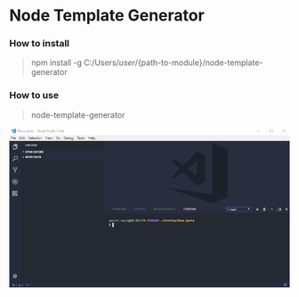 # Node Template Generator

### How to install
> npm install -g C:/Users/${user}/${path-to-module}/node-template-generator

### How to use
> node-template-generator

<p align="left">
  <img src="https://github.com/darkfrontcode/node-template-generator/blob/master/gif.gif">
</p>